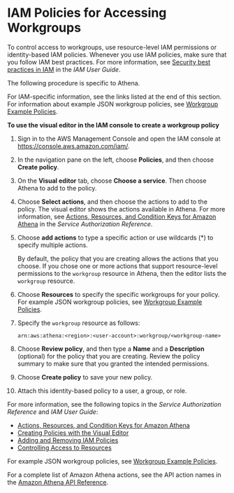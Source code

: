 # IAM Policies for Accessing Workgroups<a name="workgroups-iam-policy"></a>

To control access to workgroups, use resource\-level IAM permissions or identity\-based IAM policies\. Whenever you use IAM policies, make sure that you follow IAM best practices\. For more information, see [Security best practices in IAM](https://docs.aws.amazon.com/IAM/latest/UserGuide/best-practices.html) in the *IAM User Guide*\.

The following procedure is specific to Athena\. 

For IAM\-specific information, see the links listed at the end of this section\. For information about example JSON workgroup policies, see [Workgroup Example Policies](example-policies-workgroup.md)\.

**To use the visual editor in the IAM console to create a workgroup policy**

1. Sign in to the AWS Management Console and open the IAM console at [https://console\.aws\.amazon\.com/iam/](https://console.aws.amazon.com/iam/)\.

1. In the navigation pane on the left, choose **Policies**, and then choose **Create policy**\.

1. On the **Visual editor** tab, choose **Choose a service**\. Then choose Athena to add to the policy\.

1. Choose **Select actions**, and then choose the actions to add to the policy\. The visual editor shows the actions available in Athena\. For more information, see [Actions, Resources, and Condition Keys for Amazon Athena](https://docs.aws.amazon.com/service-authorization/latest/reference/list_amazonathena.html) in the *Service Authorization Reference*\.

1. Choose **add actions** to type a specific action or use wildcards \(\*\) to specify multiple actions\. 

   By default, the policy that you are creating allows the actions that you choose\. If you chose one or more actions that support resource\-level permissions to the `workgroup` resource in Athena, then the editor lists the `workgroup` resource\. 

1. Choose **Resources** to specify the specific workgroups for your policy\. For example JSON workgroup policies, see [Workgroup Example Policies](example-policies-workgroup.md)\.

1. Specify the `workgroup` resource as follows:

   ```
   arn:aws:athena:<region>:<user-account>:workgroup/<workgroup-name>
   ```

1. Choose **Review policy**, and then type a **Name** and a **Description** \(optional\) for the policy that you are creating\. Review the policy summary to make sure that you granted the intended permissions\. 

1. Choose **Create policy** to save your new policy\.

1. Attach this identity\-based policy to a user, a group, or role\.

For more information, see the following topics in the *Service Authorization Reference* and *IAM User Guide*:
+  [Actions, Resources, and Condition Keys for Amazon Athena](https://docs.aws.amazon.com/service-authorization/latest/reference/list_amazonathena.html) 
+  [Creating Policies with the Visual Editor](https://docs.aws.amazon.com/IAM/latest/UserGuide/access_policies_create.html#access_policies_create-visual-editor) 
+  [Adding and Removing IAM Policies](https://docs.aws.amazon.com/IAM/latest/UserGuide/access_policies_manage-attach-detach.html) 
+  [Controlling Access to Resources](https://docs.aws.amazon.com/IAM/latest/UserGuide/access_controlling.html#access_controlling-resources) 

For example JSON workgroup policies, see [Workgroup Example Policies](example-policies-workgroup.md)\.

For a complete list of Amazon Athena actions, see the API action names in the [Amazon Athena API Reference](https://docs.aws.amazon.com/athena/latest/APIReference/)\. 
